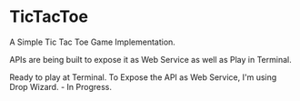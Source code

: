# TicTacToe
A Simple Tic Tac Toe Game Implementation.

APIs are being built to expose it as Web Service as well as Play in Terminal.

Ready to play at Terminal. To Expose the API as Web Service, I'm using Drop Wizard. - In Progress.

